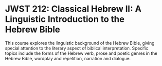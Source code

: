 # JWST 212: Classical Hebrew II: A Linguistic Introduction to the Hebrew Bible

This course explores the linguistic background of the Hebrew Bible, giving special attention to the literary aspect of biblical interpretation. Specific topics include the forms of the Hebrew verb, prose and poetic genres in the Hebrew Bible, wordplay and repetition, narration and dialogue.